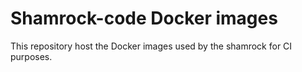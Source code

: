# Shamrock-code Docker images

This repository host the Docker images used by the shamrock for CI purposes.